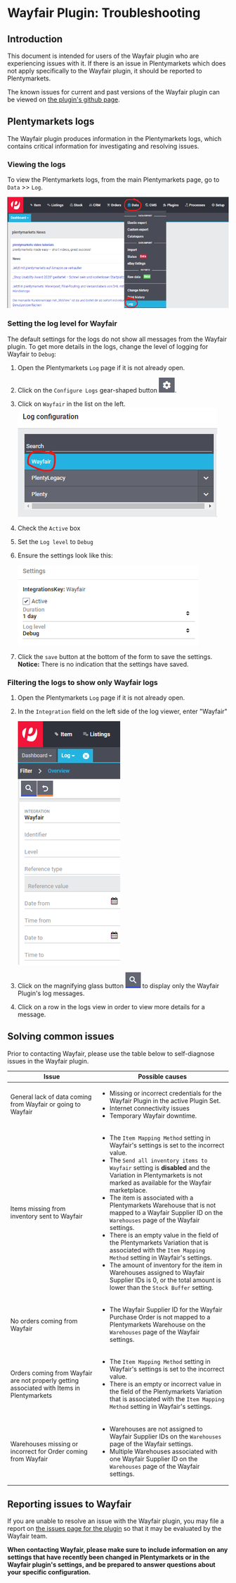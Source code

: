 # Wayfair Plugin: Troubleshooting

## Introduction

This document is intended for users of the Wayfair plugin who are experiencing issues with it. If there is an issue in Plentymarkets which does not apply specifically to the Wayfair plugin, it should be reported to Plentymarkets.

The known issues for current and past versions of the Wayfair plugin can be viewed on [the plugin's github page](https://github.com/wayfair-contribs/plentymarkets-plugin/issues).


## Plentymarkets logs

The Wayfair plugin produces information in the Plentymarkets logs, which contains critical information for investigating and resolving issues.

### Viewing the logs
To view the Plentymarkets logs, from the main Plentymarkets page, go to `Data` >> `Log`.

![log menu entry](../../../images/en/troubleshooting/menu_data_log.png)

### Setting the log level for Wayfair

The default settings for the logs do not show all messages from the Wayfair plugin. To get more details in the logs, change the level of logging for Wayfair to `Debug`:

1. Open the Plentymarkets `Log` page if it is not already open.

2. Click on the `Configure Logs` gear-shaped button ![gear button](../../../images/common/button_gear.png).

3. Click on `Wayfair` in the list on the left.
    ![wayfair in list](../../../images/en/troubleshooting/wayfair_log_category.png)

4. Check the `Active` box

5. Set the `Log level` to  `Debug`

6. Ensure the settings look like this:

    ![wayfair set to debug](../../../images/en/troubleshooting/wayfair_logs_active_debug.png)

7. Click the `save` button at the bottom of the form to save the settings. **Notice:** There is no indication that the settings have saved.

### Filtering the logs to show only Wayfair logs

1. Open the Plentymarkets `Log` page if it is not already open.

2. In the `Integration` field on the left side of the log viewer, enter "Wayfair"

    ![wayfair in filter](../../../images/en/troubleshooting/filter_logs_wayfair.png)

3. Click on the magnifying glass button ![search button](../../../images/common/button_search.png) to display only the Wayfair Plugin's log messages.

4. Click on a row in the logs view in order to view more details for a message.


## Solving common issues

Prior to contacting Wayfair, please use the table below to self-diagnose issues in the Wayfair plugin.

| Issue | Possible causes |
| ----- | --------------- |
| General lack of data coming from Wayfair or going to Wayfair | <ul><li>Missing or incorrect credentials for the Wayfair Plugin in the active Plugin Set.</li><li>Internet connectivity issues</li><li>Temporary Wayfair downtime.</ul> |
| Items missing from inventory sent to Wayfair | <ul><li>The `Item Mapping Method` setting in Wayfair's settings is set to the incorrect value.</li><li>The `Send all inventory items to Wayfair` setting is **disabled** and the Variation in Plentymarkets is not marked as available for the Wayfair marketplace.</li><li>The item is associated with a Plentymarkets Warehouse that is not mapped to a Wayfair Supplier ID on the `Warehouses` page of the Wayfair settings.</li><li>There is an empty value in the field of the Plentymarkets Variation that is associated with the `Item Mapping Method` setting in Wayfair's settings.</li><li>The amount of inventory for the item in Warehouses assigned to Wayfair Supplier IDs is 0, or the total amount is lower than the `Stock Buffer` setting.</li></ul>
| No orders coming from Wayfair | <ul><li>The Wayfair Supplier ID for the Wayfair Purchase Order is not mapped to a Plentymarkets Warehouse on the `Warehouses` page of the Wayfair settings.</li></ul> |
| Orders coming from Wayfair are not properly getting associated with Items in Plentymarkets | <ul><li>The `Item Mapping Method` setting in Wayfair's settings is set to the incorrect value.</li><li>There is an empty or incorrect value in the field of the Plentymarkets Variation that is associated with the `Item Mapping Method` setting in Wayfair's settings.</li></ul> |
| Warehouses missing or incorrect for Order coming from Wayfair | <ul><li>Warehouses are not assigned to Wayfair Supplier IDs on the `Warehouses` page of the Wayfair settings.</li><li>Multiple Warehouses associated with one Wayfair Supplier ID on the `Warehouses` page of the Wayfair settings.</li></ul> |


## Reporting issues to Wayfair

If you are unable to resolve an issue with the Wayfair plugin, you may file a report on [the issues page for the plugin](https://github.com/wayfair-contribs/plentymarkets-plugin/issues) so that it may be evaluated by the Wayfair team.

**When contacting Wayfair, please make sure to include information on any settings that have recently been changed in Plentymarkets or in the Wayfair plugin's settings, and be prepared to answer questions about your specific configuration.**
